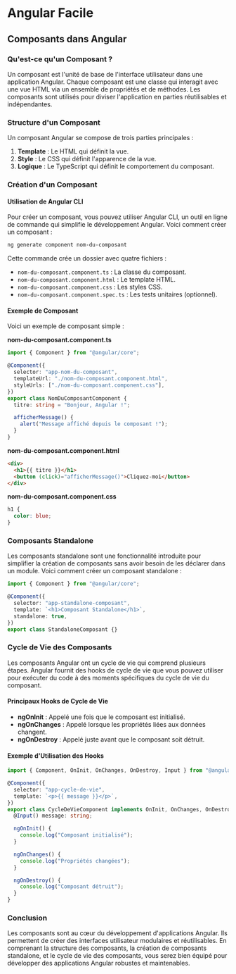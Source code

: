 # Angular Facile

## Composants dans Angular

### Qu'est-ce qu'un Composant ?

Un composant est l'unité de base de l'interface utilisateur dans une application Angular. Chaque composant est une classe qui interagit avec une vue HTML via un ensemble de propriétés et de méthodes. Les composants sont utilisés pour diviser l'application en parties réutilisables et indépendantes.

### Structure d'un Composant

Un composant Angular se compose de trois parties principales :

1. **Template** : Le HTML qui définit la vue.
2. **Style** : Le CSS qui définit l'apparence de la vue.
3. **Logique** : Le TypeScript qui définit le comportement du composant.

### Création d'un Composant

#### Utilisation de Angular CLI

Pour créer un composant, vous pouvez utiliser Angular CLI, un outil en ligne de commande qui simplifie le développement Angular. Voici comment créer un composant :

```bash
ng generate component nom-du-composant
```

Cette commande crée un dossier avec quatre fichiers :

- `nom-du-composant.component.ts` : La classe du composant.
- `nom-du-composant.component.html` : Le template HTML.
- `nom-du-composant.component.css` : Les styles CSS.
- `nom-du-composant.component.spec.ts` : Les tests unitaires (optionnel).

#### Exemple de Composant

Voici un exemple de composant simple :

**nom-du-composant.component.ts**

```typescript
import { Component } from "@angular/core";

@Component({
  selector: "app-nom-du-composant",
  templateUrl: "./nom-du-composant.component.html",
  styleUrls: ["./nom-du-composant.component.css"],
})
export class NomDuComposantComponent {
  titre: string = "Bonjour, Angular !";

  afficherMessage() {
    alert("Message affiché depuis le composant !");
  }
}
```

**nom-du-composant.component.html**

```html
<div>
  <h1>{{ titre }}</h1>
  <button (click)="afficherMessage()">Cliquez-moi</button>
</div>
```

**nom-du-composant.component.css**

```css
h1 {
  color: blue;
}
```

### Composants Standalone

Les composants standalone sont une fonctionnalité introduite pour simplifier la création de composants sans avoir besoin de les déclarer dans un module. Voici comment créer un composant standalone :

```typescript
import { Component } from "@angular/core";

@Component({
  selector: "app-standalone-composant",
  template: `<h1>Composant Standalone</h1>`,
  standalone: true,
})
export class StandaloneComposant {}
```

### Cycle de Vie des Composants

Les composants Angular ont un cycle de vie qui comprend plusieurs étapes. Angular fournit des hooks de cycle de vie que vous pouvez utiliser pour exécuter du code à des moments spécifiques du cycle de vie du composant.

#### Principaux Hooks de Cycle de Vie

- **ngOnInit** : Appelé une fois que le composant est initialisé.
- **ngOnChanges** : Appelé lorsque les propriétés liées aux données changent.
- **ngOnDestroy** : Appelé juste avant que le composant soit détruit.

#### Exemple d'Utilisation des Hooks

```typescript
import { Component, OnInit, OnChanges, OnDestroy, Input } from "@angular/core";

@Component({
  selector: "app-cycle-de-vie",
  template: `<p>{{ message }}</p>`,
})
export class CycleDeVieComponent implements OnInit, OnChanges, OnDestroy {
  @Input() message: string;

  ngOnInit() {
    console.log("Composant initialisé");
  }

  ngOnChanges() {
    console.log("Propriétés changées");
  }

  ngOnDestroy() {
    console.log("Composant détruit");
  }
}
```

### Conclusion

Les composants sont au cœur du développement d'applications Angular. Ils permettent de créer des interfaces utilisateur modulaires et réutilisables. En comprenant la structure des composants, la création de composants standalone, et le cycle de vie des composants, vous serez bien équipé pour développer des applications Angular robustes et maintenables.
